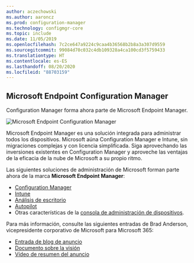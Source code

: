 ```yaml
---
author: aczechowski
ms.author: aaroncz
ms.prod: configuration-manager
ms.technology: configmgr-core
ms.topic: include
ms.date: 11/05/2019
ms.openlocfilehash: 7c2ce647a9224c9caa4b36568b2b8a3a307d9559
ms.sourcegitcommit: 99084d70c032c4db109328a4ca100cd3f5759433
ms.translationtype: HT
ms.contentlocale: es-ES
ms.lasthandoff: 08/20/2020
ms.locfileid: "88703159"
---
```

## <a name="microsoft-endpoint-configuration-manager"></a><a name="bkmk_mem"></a> Microsoft Endpoint Configuration Manager

<!--4960084-->

Configuration Manager forma ahora parte de Microsoft Endpoint Manager.

![Microsoft Endpoint Configuration Manager](../../media/4960084-endpoint-manager-logo.png)

Microsoft Endpoint Manager es una solución integrada para administrar todos los dispositivos. Microsoft aúna Configuration Manager e Intune, sin migraciones complejas y con licencia simplificada. Siga aprovechando las inversiones existentes en Configuration Manager y aproveche las ventajas de la eficacia de la nube de Microsoft a su propio ritmo.

Las siguientes soluciones de administración de Microsoft forman parte ahora de la marca **Microsoft Endpoint Manager**:

- [Configuration Manager](/configmgr)
- [Intune](/intune)
- [Análisis de escritorio](../../../../../desktop-analytics/overview.md)
- [Autopilot](/intune/enrollment/enrollment-autopilot)
- Otras características de la [consola de administración de dispositivos](https://techcommunity.microsoft.com/t5/enterprise-mobility-security/microsoft-intune-rolls-out-an-improved-streamlined-endpoint/ba-p/937760).

Para más información, consulte las siguientes entradas de Brad Anderson, vicepresidente corporativo de Microsoft para Microsoft 365:

- [Entrada de blog de anuncio](https://aka.ms/cmannounce)
- [Documento sobre la visión](https://aka.ms/MEMVisionPaper)
- [Vídeo de resumen del anuncio](https://youtu.be/GS7oNPInFuw)